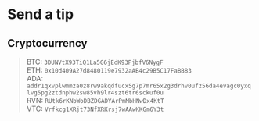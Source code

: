 # Send a tip

## Cryptocurrency

> BTC: `3DUNVtX93TiQ1La5G6jEdK93PjbfV6NygF`  
> ETH: `0x10d409A27d8480119e7932aAB4c29B5C17FaBB83`  
> ADA: `addr1qxvplwmmza0z8rw9akqdfucx5g7p7mr65x2g3drhv0ufz56da4evagc0yxqlvg5pg2ztdnphw2sw85vh9lr4szt6tr6sckuf0u`  
> RVN: `RUtk6rKNbWoDBZDGADYArPmMbHNwDx4KtT`  
> VTC: `Vrfkcg1XRjt73NfXRKrsj7wAAwKKGm6Y3t`  
